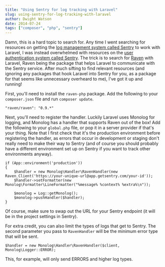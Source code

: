 ```yaml
---
title: "Using Sentry for log tracking with Laravel"
slug: using-sentry-for-log-tracking-with-laravel
author: Dwight Watson
date: 2014-07-24
tags: ["composer", "php", "sentry"]
---
```


Damn, this is a hard topic to search for. Any time I went searching for resources on getting the [log management system called Sentry](https://getsentry.com) to work with Laravel, I was instead overwhelmed with resources on the [user authentication system called Sentry](https://github.com/cartalyst/sentry). The trick is to search for [Raven](https://github.com/getsentry/raven-php) with Laravel, Raven being the package that helps Laravel to communicate with the Sentry service. After much sifting to find relevant resources (and ignoring any packages that hook Laravel into Sentry for you, as a package for that seems like unnecessary overheard to me), I've got it up and running!

First, you'll need to install the `raven-php` package. Add the following to your `composer.json` file and run `composer update`.

    "raven/raven": "0.9.*"

Next, you'll need to register the handler. Luckily Laravel uses Monolog for logging, and Monolog has a handler that supports Raven out of the box! Add the following to your `global.php` file, or pop it in a server provider if that's your thing. Note that I first check that it's the production environment before registering the handler, as errors that occur in development or staging don't really need to make their way to Sentry (and of course you should probably have a different environment set up on Sentry if you want to track other environments anyway).

    if (App::environment('production'))
    {
        $handler = new Monolog\Handler\RavenHandler(new Raven_Client('https://your-unique-url@app.getsentry.com/your-id'));
        $handler->setFormatter(new Monolog\Formatter\LineFormatter("%message% %context% %extra%\n"));

        $monolog = Log::getMonolog();
        $monolog->pushHandler($handler);
    }

Of course, make sure to swap out the URL for your Sentry endpoint (it will be in the project settings in Sentry).

For extra credit, you can also limit the types of logs that get to Sentry. The second parameter you pass to `RavenHandler` will be the minimum error type that will be sent.

    $handler = new Monolog\Handler\RavenHandler($client, Monolog\Logger::ERROR);

This, for example, will only send ERRORS and higher log types.
